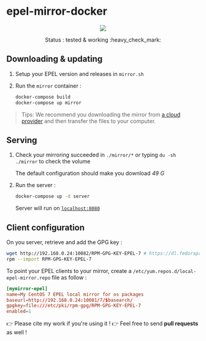 # epel-mirror-docker

<p align="center">
    <a href="https://travis-ci.com/github/flavienbwk/epel-mirror-docker" target="_blank">
        <img src="https://travis-ci.com/flavienbwk/epel-mirror-docker.svg?branch=main&status=passed"/>
    </a>
</p>
<p align="center">Status : tested & working :heavy_check_mark:</p>

## Downloading & updating

1. Setup your EPEL version and releases in `mirror.sh`

2. Run the `mirror` container :

    ```bash
    docker-compose build
    docker-compose up mirror
    ```

> Tips: We recommend you downloading the mirror from [a cloud provider](https://www.scaleway.com/en/) and then transfer the files to your computer.

## Serving

1. Check your mirroring succeeded in `./mirror/*` or typing `du -sh ./mirror` to check the volume

    The default configuration should make you download _49 G_

2. Run the server :

    ```bash
    docker-compose up -d server
    ```

    Server will run on [`localhost:8080`](http://localhost:8080)  

## Client configuration

On you server, retrieve and add the GPG key :

```bash
wget http://192.168.0.24:10082/RPM-GPG-KEY-EPEL-7 # https://dl.fedoraproject.org/pub/epel/RPM-GPG-KEY-EPEL-7
rpm --import RPM-GPG-KEY-EPEL-7
```

To point your EPEL clients to your mirror, create a `/etc/yum.repos.d/local-epel-mirror.repo` file as follow :

```conf
[mymirror-epel]
name=My CentOS 7 EPEL local mirror for os packages
baseurl=http://192.168.0.24:10081/7/$basearch/
gpgkey=file:///etc/pki/rpm-gpg/RPM-GPG-KEY-EPEL-7
enabled=1
```

:point_right: Please cite my work if you're using it !
:point_right: Feel free to send **pull requests** as well !
